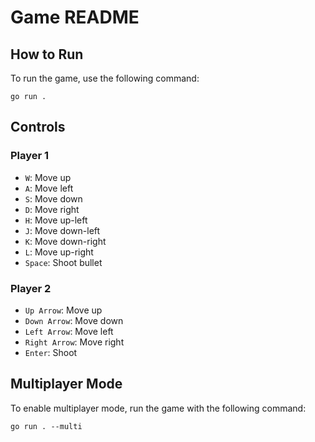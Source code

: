 # Game README

## How to Run

To run the game, use the following command:

```
go run .

```

## Controls

### Player 1

- `W`: Move up
- `A`: Move left
- `S`: Move down
- `D`: Move right
- `H`: Move up-left
- `J`: Move down-left
- `K`: Move down-right
- `L`: Move up-right
- `Space`: Shoot bullet

### Player 2

- `Up Arrow`: Move up
- `Down Arrow`: Move down
- `Left Arrow`: Move left
- `Right Arrow`: Move right
- `Enter`: Shoot

## Multiplayer Mode

To enable multiplayer mode, run the game with the following command:

```
go run . --multi

```
